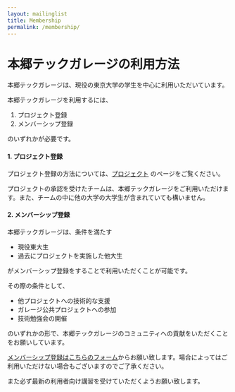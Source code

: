 ```yaml
---
layout: mailinglist
title: Membership
permalink: /membership/
---
```


# 本郷テックガレージの利用方法

本郷テックガレージは、現役の東京大学の学生を中心に利用いただいています。

本郷テックガレージを利用するには、

1. プロジェクト登録
1. メンバーシップ登録

のいずれかが必要です。

#### 1. プロジェクト登録

プロジェクト登録の方法については、[プロジェクト](./project) のページをご覧ください。

プロジェクトの承認を受けたチームは、本郷テックガレージをご利用いただけます。また、チームの中に他の大学の大学生が含まれていても構いません。

#### 2. メンバーシップ登録

本郷テックガレージは、条件を満たす

- 現役東大生
- 過去にプロジェクトを実施した他大生

がメンバーシップ登録をすることで利用いただくことが可能です。

その際の条件として、

- 他プロジェクトへの技術的な支援
- ガレージ公共プロジェクトへの参加
- 技術勉強会の開催

のいずれかの形で、本郷テックガレージのコミュニティへの貢献をいただくことをお願いしています。

[メンバーシップ登録はこちらのフォーム](https://goo.gl/forms/ba1D3ONLqqo3lyTH3)からお願い致します。場合によってはご利用いただけない場合もございますのでご了承ください。

また必ず最新の利用者向け講習を受けていただくようお願い致します。

